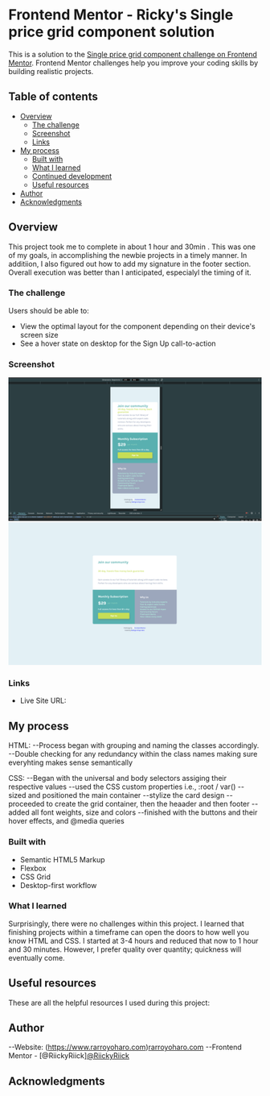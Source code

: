# Frontend Mentor - Ricky's Single price grid component solution

This is a solution to the [Single price grid component challenge on Frontend Mentor](https://www.frontendmentor.io/challenges/single-price-grid-component-5ce41129d0ff452fec5abbbc). Frontend Mentor challenges help you improve your coding skills by building realistic projects. 

## Table of contents

- [Overview](#overview)
  - [The challenge](#the-challenge)
  - [Screenshot](#screenshot)
  - [Links](#links)
- [My process](#my-process)
  - [Built with](#built-with)
  - [What I learned](#what-i-learned)
  - [Continued development](#continued-development)
  - [Useful resources](#useful-resources)
- [Author](#author)
- [Acknowledgments](#acknowledgments)

## Overview

This project took me to complete in about 1 hour and 30min . This was one of my goals, in accomplishing the newbie projects in a timely manner. In additiion, I also figured out how to add my signature in the footer section. Overall execution was better than I anticipated, especialyl the timing of it. 

### The challenge

Users should be able to:

- View the optimal layout for the component depending on their device's screen size
- See a hover state on desktop for the Sign Up call-to-action

### Screenshot

<img src="./design/desktop single price component.png"/>
<img src="./design/mobile single price component.png"/>


### Links

- Live Site URL: 
## My process

HTML: --Process began with grouping and naming the classes accordingly. --Double checking for any redundancy within the class names making sure everyhting makes sense semantically

CSS: --Began with the universal and body selectors assiging their respective values --used the CSS custom properties i.e., :root / var() --sized and positioned the main container --stylize the card design --proceeded to create the grid container, then the heaader and then footer --added all font weights, size and colors --finished with the buttons and their hover effects, and @media queries 


### Built with

- Semantic HTML5 Markup
- Flexbox
- CSS Grid
- Desktop-first workflow

### What I learned

Surprisingly, there were no challenges within this project. I learned that finishing projects within a timeframe can open the doors to how well you know HTML and CSS. I started at 3-4 hours and reduced that now to 1 hour and 30 minutes. However, I prefer quality over quantity; quickness will eventually come.

## Useful resources

These are all the helpful resources I used during this project:


## Author

--Website: (https://www.rarroyoharo.com)<a href="https://www.rarroyoharo.com" target="_blank">rarroyoharo.com</a> 
--Frontend Mentor - [@RiickyRiick]<a href="https://www.frontendmentor.io/profile/RiickyRiick" target="_blank">@RiickyRiick</a> 



## Acknowledgments

